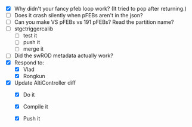 - [x] Why didn't your fancy pfeb loop work? (It tried to pop after returning.)
- [ ] Does it crash silently when pFEBs aren't in the json?
- [ ] Can you make VS pFEBs vs 191 pFEBs? Read the partition name?
- [ ] stgctriggercalib
  - [ ] test it
  - [ ] push it
  - [ ] merge it
- [ ] Did the swROD metadata actually work?
- [x] Respond to:
  - [x] Vlad
  - [x] Rongkun
- [x] Update AltiController diff
  - [x] Do it
  - [x] Compile it
  - [x] Push it
  
